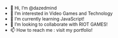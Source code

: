 - 👋 Hi, I’m @dazedmind
- 👀 I’m interested in Video Games and Technology
- 🌱 I’m currently learning JavaScript!
- 💞️ I’m looking to collaborate with RIOT GAMES!
- 📫 How to reach me : visit my portfolio!

<!---
dazedmind/dazedmind is a ✨ special ✨ repository because its `README.md` (this file) appears on your GitHub profile.
You can click the Preview link to take a look at your changes.
--->

